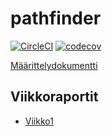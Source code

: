 # pathfinder

[![CircleCI](https://circleci.com/gh/FINDarkside/pathfinder.svg?style=svg)](https://circleci.com/gh/FINDarkside/pathfinder)
[![codecov](https://codecov.io/gh/FINDarkside/pathfinder/branch/master/graph/badge.svg)](https://codecov.io/gh/FINDarkside/pathfinder)

[Määrittelydokumentti](/dokumentaatio/määrittelydokumentti.md)

## Viikkoraportit

* [Viikko1](/dokumentaatio/Viikkoraportti1.md)
